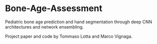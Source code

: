 # Bone-Age-Assessment
Pediatric bone age prediction and hand segmentation through deep CNN architectures and network ensembling.

Project paper and code by Tommaso Lotta and Marco Vignaga.
